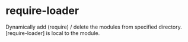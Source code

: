 require-loader
==============

Dynamically add (require) / delete the modules from specified directory.   [require-loader] is local to the module. 
